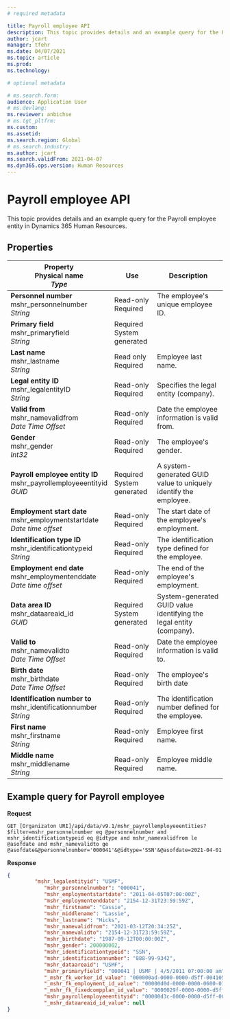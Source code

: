 ```yaml
---
# required metadata

title: Payroll employee API
description: This topic provides details and an example query for the Payroll employee entity in Dynamics 365 Human Resources.
author: jcart
manager: tfehr
ms.date: 04/07/2021
ms.topic: article
ms.prod: 
ms.technology: 

# optional metadata

# ms.search.form: 
audience: Application User
# ms.devlang: 
ms.reviewer: anbichse
# ms.tgt_pltfrm: 
ms.custom: 
ms.assetid: 
ms.search.region: Global
# ms.search.industry: 
ms.author: jcart
ms.search.validFrom: 2021-04-07
ms.dyn365.ops.version: Human Resources
---
```


# Payroll employee API

This topic provides details and an example query for the Payroll employee entity in Dynamics 365 Human Resources.

## Properties

| Property<br>**Physical name**<br>***Type*** | Use | Description |
| --- | --- | --- |
| **Personnel number**<br>mshr_personnelnumber<br>*String* | Read-only<br>Required | The employee's unique employee ID. |
| **Primary field**<br>mshr_primaryfield<br>*String* | Required<br>System generated |  |
| **Last name**<br>mshr_lastname<br>*String* | Read only<br>Required | Employee last name. |
| **Legal entity ID**<br>mshr_legalentityID<br>*String* | Read-only<br>Required | Specifies the legal entity (company). |
| **Valid from**<br>mshr_namevalidfrom<br>*Date Time Offset* | Read-only <br>Required | Date the employee information is valid from.  |
| **Gender**<br>mshr_gender<br>*Int32* | Read-only<br>Required | The employee's gender. |
| **Payroll employee entity ID**<br>mshr_payrollemployeeentityid<br>*GUID* | Required<br>System generated | A system-generated GUID value to uniquely identify the employee. |
| **Employment start date**<br>mshr_employmentstartdate<br>*Date time offset* | Read-only<br>Required | The start date of the employee's employment. |
| **Identification type ID**<br>mshr_identificationtypeid<br>*String* |Read-only<br>Required | The identification type defined for the employee. |
| **Employment end date**<br>mshr_employmentenddate<br>*Date time offset* | Read-only<br>Required |The end of the employee's employment.  |
| **Data area ID**<br>mshr_dataareaid_id<br>*GUID* | Required <br>System generated | System-generated GUID value identifying the legal entity (company). |
| **Valid to**<br>mshr_namevalidto<br>*Date Time Offset* |  Read-only<br>Required | Date the employee information is valid to. |
| **Birth date**<br>mshr_birthdate<br>*Date Time Offset* | Read-only <br>Required | The employee's birth date |
| **Identification number to**<br>mshr_identificationnumber<br>*String* | Read-only <br>Required |The identification number defined for the employee.  |
| **First name**<br>mshr_firstname<br>*String* | Read-only<br>Required | Employee first name. |
| **Middle name**<br>mshr_middlename<br>*String* | Read-only<br>Required |Employee middle name.  |

## Example query for Payroll employee

**Request**

```http
GET [Organizaton URI]/api/data/v9.1/mshr_payrollemployeeentities?$filter=mshr_personnelnumber eq @personnelnumber and mshr_identificationtypeid eq @idtype and mshr_namevalidfrom le @asofdate and mshr_namevalidto ge @asofdate&@personnelnumber='000041'&@idtype='SSN'&@asofdate=2021-04-01
```

**Response**

```json
{
	     "mshr_legalentityid": "USMF",
            "mshr_personnelnumber": "000041",
            "mshr_employmentstartdate": "2011-04-05T07:00:00Z",
            "mshr_employmentenddate": "2154-12-31T23:59:59Z",
            "mshr_firstname": "Cassie",
            "mshr_middlename": "Lassie",
            "mshr_lastname": "Hicks",
            "mshr_namevalidfrom": "2021-03-12T20:34:25Z",
            "mshr_namevalidto": "2154-12-31T23:59:59Z",
            "mshr_birthdate": "1987-09-12T00:00:00Z",
            "mshr_gender": 200000002,
            "mshr_identificationtypeid": "SSN",
            "mshr_identificationnumber": "888-99-9342",
            "mshr_dataareaid": "USMF",
            "mshr_primaryfield": "000041 | USMF | 4/5/2011 07:00:00 am",
            "_mshr_fk_worker_id_value": "000000ad-0000-0000-d5ff-004105000000",
            "_mshr_fk_employment_id_value": "00000d0d-0000-0000-0600-014105000000",
            "_mshr_fk_fixedcompplan_id_value": "0000029f-0000-0000-d5ff-004105000000",
            "mshr_payrollemployeeentityid": "00000d3c-0000-0000-d5ff-004105000000",
            "_mshr_dataareaid_id_value": null
}
```

